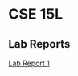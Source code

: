 # CSE 15L

## __Lab Reports__

[Lab Report 1](https://samlucio.github.io/cse15l-lab-reports/labReport1.html)
